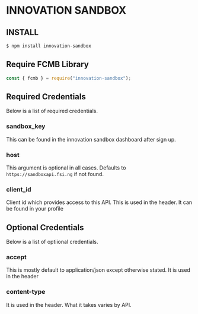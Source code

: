 # INNOVATION SANDBOX

## INSTALL

```bash
$ npm install innovation-sandbox
```

## Require FCMB Library

```javascript
const { fcmb } = require("innovation-sandbox");
```

## Required Credentials

Below is a list of required credentials.

### sandbox_key

This can be found in the innovation sandbox dashboard after sign up.

### host

This argument is optional in all cases. Defaults to `https://sandboxapi.fsi.ng` if not found.

### client_id

Client id which provides access to this API. This is used in the header. It can be found in your profile

## Optional Credentials

Below is a list of optiional credentials.

### accept

This is mostly default to application/json except otherwise stated. It is used in the header

### content-type

It is used in the header. What it takes varies by API.